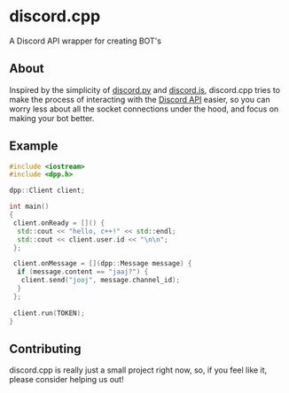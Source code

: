 # discord.cpp
 A Discord API wrapper for creating BOT's 
 
## About
Inspired by the simplicity of [discord.py](https://github.com/Rapptz/discord.py) and [discord.js](https://github.com/discordjs/discord.js), discord.cpp tries to make the process of interacting with the [Discord API](https://discord.com/developers/docs/intro) easier, so you can worry less about all the socket connections under the hood, and focus on making your bot better.

## Example

```cpp
#include <iostream>
#include <dpp.h>

dpp::Client client;

int main()
{
 client.onReady = []() {
  std::cout << "hello, c++!" << std::endl;
  std::cout << client.user.id << "\n\n";
 };

 client.onMessage = [](dpp::Message message) {
  if (message.content == "jaaj?") {
   client.send("jooj", message.channel_id);
  }
 };
 
 client.run(TOKEN);
}
```

## Contributing
discord.cpp is really just a small project right now, so, if you feel like it, please consider helping us out!
